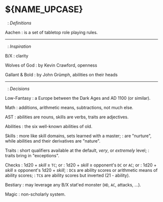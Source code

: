 
<!-- .book-title -->
# ${NAME_UPCASE}


&nbsp;
: _Definitions_

Aachen
: is a set of tabletop role playing rules.

<hr/>

&nbsp;
: _Inspiration_

B/X
: clarity

Wolves of God
: by Kevin Crawford, openness

Gallant & Bold
: by John Grümph, abilities on their heads

<hr/>

&nbsp;
: _Decisions_

Low-Fantasy
: a Europe between the Dark Ages and AD 1100 (or similar).

Math
: additions, arithmetic means, subtractions, not much else.

AST
: abilities are nouns, skills are verbs, traits are adjectives.

Abilities
: the six well-known abilities of old.

Skills
: more like skill domains, sets learned with a master;
: are "nurture", while abilities and their derivatives are "nature".

Traits
: short qualifiers available at the default, _very_, or _extremely_ level;
: traits bring in "exceptions".

Checks
: 1d20 + _skill_ ≥ `TC`; or
: 1d20 + _skill_ ≥ opponent's `DC` or `AC`; or
: 1d20 + _skill_ ≥ opponent's 1d20 + _skill_;
: `DC`s are ability scores or arithmetic means of ability scores;
: `TC`s are ability scores but inverted (21 - ability).

Bestiary
: may leverage any B/X stat'ed monster (`HD`, `AC`, attacks, ...).

Magic
: non-scholarly system.

